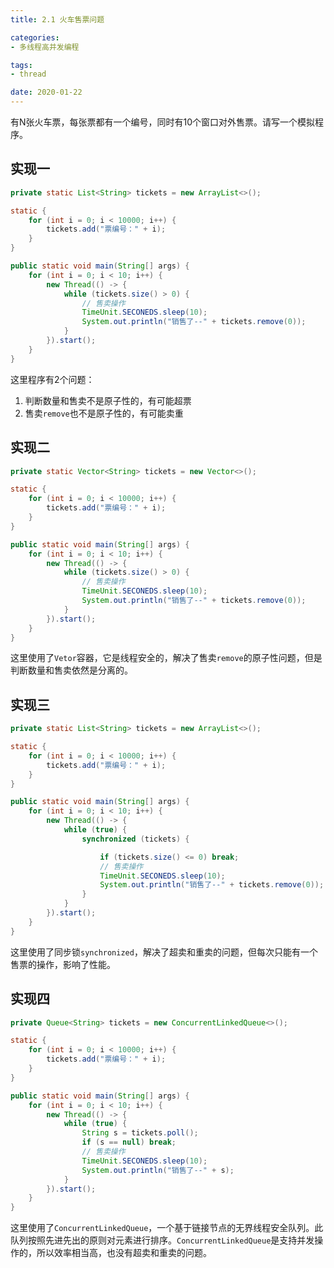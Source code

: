 ```yaml
---
title: 2.1 火车售票问题

categories:
- 多线程高并发编程

tags:
- thread

date: 2020-01-22
---
```

有N张火车票，每张票都有一个编号，同时有10个窗口对外售票。请写一个模拟程序。

## 实现一
```java
private static List<String> tickets = new ArrayList<>();

static {
    for (int i = 0; i < 10000; i++) {
        tickets.add("票编号：" + i);
    }
}

public static void main(String[] args) {
    for (int i = 0; i < 10; i++) {
        new Thread(() -> {
            while (tickets.size() > 0) {
                // 售卖操作
                TimeUnit.SECONEDS.sleep(10);
                System.out.println("销售了--" + tickets.remove(0));
            }
        }).start();
    }
}
```

这里程序有2个问题：
1. 判断数量和售卖不是原子性的，有可能超票
1. 售卖`remove`也不是原子性的，有可能卖重

## 实现二
```java
private static Vector<String> tickets = new Vector<>();

static {
    for (int i = 0; i < 10000; i++) {
        tickets.add("票编号：" + i);
    }
}

public static void main(String[] args) {
    for (int i = 0; i < 10; i++) {
        new Thread(() -> {
            while (tickets.size() > 0) {
                // 售卖操作
                TimeUnit.SECONEDS.sleep(10);
                System.out.println("销售了--" + tickets.remove(0));
            }
        }).start();
    }
}
```

这里使用了`Vetor`容器，它是线程安全的，解决了售卖`remove`的原子性问题，但是判断数量和售卖依然是分离的。

## 实现三
```java
private static List<String> tickets = new ArrayList<>();

static {
    for (int i = 0; i < 10000; i++) {
        tickets.add("票编号：" + i);
    }
}

public static void main(String[] args) {
    for (int i = 0; i < 10; i++) {
        new Thread(() -> {
            while (true) {
                synchronized (tickets) {

                    if (tickets.size() <= 0) break;
                    // 售卖操作
                    TimeUnit.SECONEDS.sleep(10);
                    System.out.println("销售了--" + tickets.remove(0));
                }
            }
        }).start();
    }
}
```

这里使用了同步锁`synchronized`，解决了超卖和重卖的问题，但每次只能有一个售票的操作，影响了性能。

## 实现四
```java
private Queue<String> tickets = new ConcurrentLinkedQueue<>();

static {
    for (int i = 0; i < 10000; i++) {
        tickets.add("票编号：" + i);
    }
}

public static void main(String[] args) {
    for (int i = 0; i < 10; i++) {
        new Thread(() -> {
            while (true) {
                String s = tickets.poll();
                if (s == null) break;
                // 售卖操作
                TimeUnit.SECONEDS.sleep(10);
                System.out.println("销售了--" + s);
            }
        }).start();
    }
}
```

这里使用了`ConcurrentLinkedQueue`，一个基于链接节点的无界线程安全队列。此队列按照先进先出的原则对元素进行排序。`ConcurrentLinkedQueue`是支持并发操作的，所以效率相当高，也没有超卖和重卖的问题。
